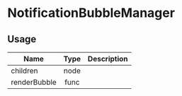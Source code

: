 <!-- 
This is an auto-generated markdown. 
You can change it in "src/behaviour/NotificationBubbleManager.js" and run build:docs to update this file.
-->
# NotificationBubbleManager

## Usage
| Name        | Type           | Description  |
| ----------- |:--------------:| ------------:|
|children|node|
|renderBubble|func|
